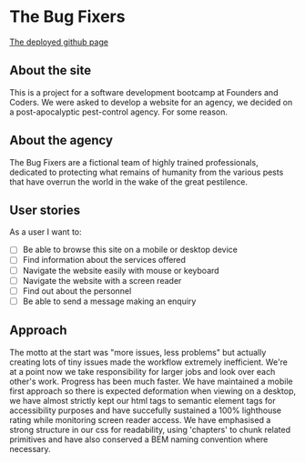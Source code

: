 # The Bug Fixers

[The deployed github page](https://fac27.github.io/FAC-webAgency/)

## About the site
This is a project for a software development bootcamp at Founders and Coders. We were asked to develop a website for an agency, we decided on a post-apocalyptic pest-control agency. For some reason.

## About the agency
The Bug Fixers are a fictional team of highly trained professionals, dedicated to protecting what remains of humanity from the various pests that have overrun the world in the wake of the great pestilence.

## User stories

As a user I want to:
- [ ] Be able to browse this site on a mobile or desktop device
- [ ] Find information about the services offered
- [ ] Navigate the website easily with mouse or keyboard
- [ ] Navigate the website with a screen reader
- [ ] Find out about the personnel
- [ ] Be able to send a message making an enquiry

## Approach

The motto at the start was "more issues, less problems" but actually creating lots of tiny issues made the workflow extremely inefficient. We're at a point now we take responsibility for larger jobs and look over each other's work. Progress has been much faster. 
We have maintained a mobile first approach so there is expected deformation when viewing on a desktop, we have almost strictly kept our html tags to semantic element tags for accessibility purposes and have succefully sustained a 100% lighthouse rating while monitoring screen reader access. We have emphasised a strong structure in our css for readability, using 'chapters' to chunk related primitives and have also conserved a BEM naming convention where necessary.
